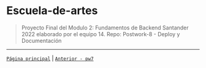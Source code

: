 # Escuela-de-artes

>Proyecto Final del Modulo 2: Fundamentos de Backend Santander 2022 elaborado por el equipo 14.
Repo: Postwork-8 - Deploy y Documentación


-------
[`Página principal`](../../README.md) | [`Anterior - pw7`](../pw7/README.md)
